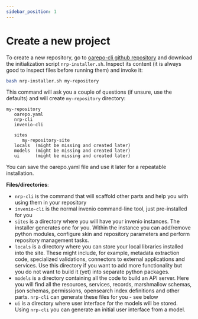 ```yaml
---
sidebar_position: 1
---
```


# Create a new project

To create a new repository, go to [oarepo-cli github repository](https://github.com/oarepo/oarepo-cli)
and download the initialization script `nrp-installer.sh`. Inspect its content (it is always good to
inspect files before running them) and invoke it:

``` bash
bash nrp-installer.sh my-repository
```

This command will ask you a couple of questions (if unsure, use the defaults) and will create `my-repository` directory:

```directory
my-repository
   oarepo.yaml
   nrp-cli
   invenio-cli

   sites
      my-repository-site
   locals  (might be missing and created later)
   models  (might be missing and created later)
   ui      (might be missing and created later)
```

You can save the oarepo.yaml file and use it later for a repeatable installation.

**Files/directories**:

* `nrp-cli` is the command that will scaffold other parts and help you with using them in your repository
* `invenio-cli` is the normal invenio command-line tool, just pre-installed for you
* `sites` is a directory where you will have your invenio instances. The installer generates one for you. Within the instance you can add/remove python modules, configure skin and repository parameters and perform repository management tasks.
* `locals` is a directory where you can store your local libraries installed into the site. These might include, for example, metadata extraction code, specialized validations, connectors to external applications and services. Use this directory if you want to add more functionality but you do not want to build it (yet) into separate python packages.
* `models` is a directory containing all the code to build an API server. Here you will find all the resources, services, records, marshmallow schemas, json schemas, permissions, opensearch index definitions and other parts. `nrp-cli` can generate these files for you - see below
* `ui` is a directory where user interface for the models will be stored. Using `nrp-cli` you can generate an initial user interface from a model.
